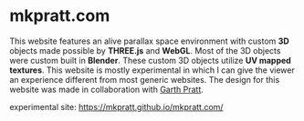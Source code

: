 # mkpratt.com

This website features an alive parallax space environment with custom <b>3D</b> objects made possible by <b>THREE.js</b> and <b>WebGL</b>. Most of the 3D objects were custom built in <b>Blender</b>. These custom 3D objects utilize <b>UV mapped textures</b>. This website is mostly experimental in which I can give the viewer an experience different from most generic websites. The design for this website was made in collaboration with <a href="//www.garthpratt.com">Garth Pratt</a>.


experimental site: https://mkpratt.github.io/mkpratt.com/
